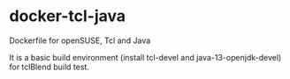 # docker-tcl-java
Dockerfile for openSUSE, Tcl and Java

It is a basic build environment (install tcl-devel and java-13-openjdk-devel)
for tclBlend build test.

